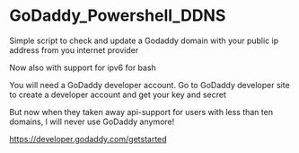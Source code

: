 # GoDaddy_Powershell_DDNS
Simple script to check and update a Godaddy domain with your public ip address from you internet provider

Now also with support for ipv6 for bash

You will need a GoDaddy developer account.
Go to GoDaddy developer site to create a developer account and get your key and secret

But now when they taken away api-support for users with less than
ten domains, I will never use GoDaddy anymore!

https://developer.godaddy.com/getstarted
